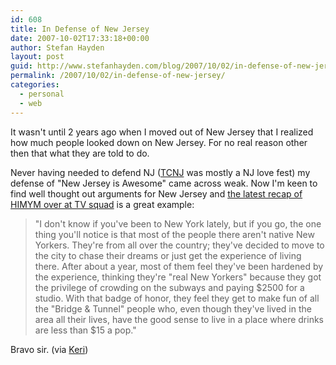 ```yaml
---
id: 608
title: In Defense of New Jersey
date: 2007-10-02T17:33:18+00:00
author: Stefan Hayden
layout: post
guid: http://www.stefanhayden.com/blog/2007/10/02/in-defense-of-new-jersey/
permalink: /2007/10/02/in-defense-of-new-jersey/
categories:
  - personal
  - web
---
```

<p>It wasn't until 2 years ago when I moved out of New Jersey that I realized how much people looked down on New Jersey. For no real reason other then that what they are told to do.</p>
<p>Never having needed to defend NJ (<a href="http://www.tcnj.edu">TCNJ</a> was mostly a NJ love fest) my defense of "New Jersey is Awesome" came across weak. Now I'm keen to find well thought out arguments for New Jersey and <a href="http://www.tvsquad.com/2007/10/01/how-i-met-your-mother-were-not-from-here/">the latest recap of HIMYM over at TV squad</a> is a great example:</p>
<blockquote><p>"I don't know if you've been to New York lately, but if you go, the one thing you'll notice is that most of the people there aren't native New Yorkers. They're from all over the country; they've decided to move to the city to chase their dreams or just get the experience of living there. After about a year, most of them feel they've been hardened by the experience, thinking they're "real New Yorkers" because they got the privilege of crowding on the subways and paying $2500 for a studio. With that badge of honor, they feel they get to make fun of all the "Bridge & Tunnel" people who, even though they've lived in the area all their lives, have the good sense to live in a place where drinks are less than $15 a pop."</p>
</blockquote>
<p>Bravo sir. (via <a href="http://www.yalit.com/blog">Keri</a>)</p>
